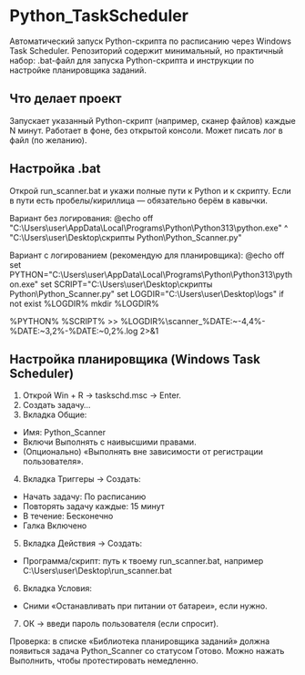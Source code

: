# Python_TaskScheduler
Автоматический запуск Python-скрипта по расписанию через Windows Task Scheduler.
Репозиторий содержит минимальный, но практичный набор: .bat-файл для запуска Python-скрипта и инструкции по настройке планировщика заданий.

## Что делает проект
Запускает указанный Python-скрипт (например, сканер файлов) каждые N минут.
Работает в фоне, без открытой консоли.
Может писать лог в файл (по желанию).

## Настройка .bat
Открой run_scanner.bat и укажи полные пути к Python и к скрипту.
Если в пути есть пробелы/кириллица — обязательно берём в кавычки.

Вариант без логирования:
@echo off
"C:\Users\user\AppData\Local\Programs\Python\Python313\python.exe" ^
"C:\Users\user\Desktop\скрипты Python\Python_Scanner.py"

Вариант с логированием (рекомендую для планировщика):
@echo off
set PYTHON="C:\Users\user\AppData\Local\Programs\Python\Python313\python.exe"
set SCRIPT="C:\Users\user\Desktop\скрипты Python\Python_Scanner.py"
set LOGDIR="C:\Users\user\Desktop\logs"
if not exist %LOGDIR% mkdir %LOGDIR%

%PYTHON% %SCRIPT% >> %LOGDIR%\scanner_%DATE:~-4,4%-%DATE:~3,2%-%DATE:~0,2%.log 2>&1

## Настройка планировщика (Windows Task Scheduler)
1. Открой Win + R → taskschd.msc → Enter.
2. Создать задачу…
3. Вкладка Общие:
- Имя: Python_Scanner
- Включи Выполнять с наивысшими правами.
- (Опционально) «Выполнять вне зависимости от регистрации пользователя».

4. Вкладка Триггеры → Создать:
- Начать задачу: По расписанию
- Повторять задачу каждые: 15 минут
- В течение: Бесконечно
- Галка Включено

5. Вкладка Действия → Создать:
- Программа/скрипт: путь к твоему run_scanner.bat, например
C:\Users\user\Desktop\run_scanner.bat

6. Вкладка Условия:
- Сними «Останавливать при питании от батареи», если нужно.

7. ОК → введи пароль пользователя (если спросит).

Проверка: в списке «Библиотека планировщика заданий» должна появиться задача Python_Scanner со статусом Готово. Можно нажать Выполнить, чтобы протестировать немедленно.
